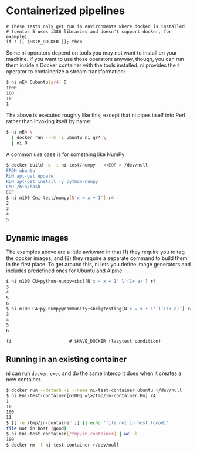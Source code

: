 # Containerized pipelines
```lazytest
# These tests only get run in environments where docker is installed
# (centos 5 uses i386 libraries and doesn't support docker, for example).
if ! [[ $SKIP_DOCKER ]]; then
```

Some ni operators depend on tools you may not want to install on your machine.
If you want to use those operators anyway, though, you can run them inside a
Docker container with the tools installed. ni provides the `C` operator to
containerize a stream transformation:

```bash
$ ni nE4 Cubuntu[gr4] O
1000
100
10
1
```

The above is executed roughly like this, except that ni pipes itself into Perl
rather than invoking itself by name:

```sh
$ ni nE4 \
  | docker run --rm -i ubuntu ni gr4 \
  | ni O
```

A common use case is for something like NumPy:

```bash
$ docker build -q -t ni-test/numpy - <<EOF > /dev/null
FROM ubuntu
RUN apt-get update
RUN apt-get install -y python-numpy
CMD /bin/bash
EOF
$ ni n100 Cni-test/numpy[N'x = x + 1'] r4
2
3
4
5
```

## Dynamic images
The examples above are a little awkward in that (1) they require you to tag the
docker images, and (2) they require a separate command to build them in the
first place. To get around this, ni lets you define image generators and
includes predefined ones for Ubuntu and Alpine:

```bash
$ ni n100 CU+python-numpy+sbcl[N'x = x + 1' l'(1+ a)'] r4
3
4
5
6
$ ni n100 CA+py-numpy@community+sbcl@testing[N'x = x + 1' l'(1+ a)'] r4
3
4
5
6
```

```lazytest
fi                      # $HAVE_DOCKER (lazytest condition)
```

## Running in an existing container
ni can run `docker exec` and do the same interop it does when it creates a new
container.

```bash
$ docker run --detach -i --name ni-test-container ubuntu >/dev/null
$ ni Eni-test-container[n100g =\>/tmp/in-container Bn] r4
1
10
100
11
$ [[ -e /tmp/in-container ]] || echo 'file not in host (good)'
file not in host (good)
$ ni Eni-test-container[/tmp/in-container] | wc -l
100
$ docker rm -f ni-test-container >/dev/null
```
